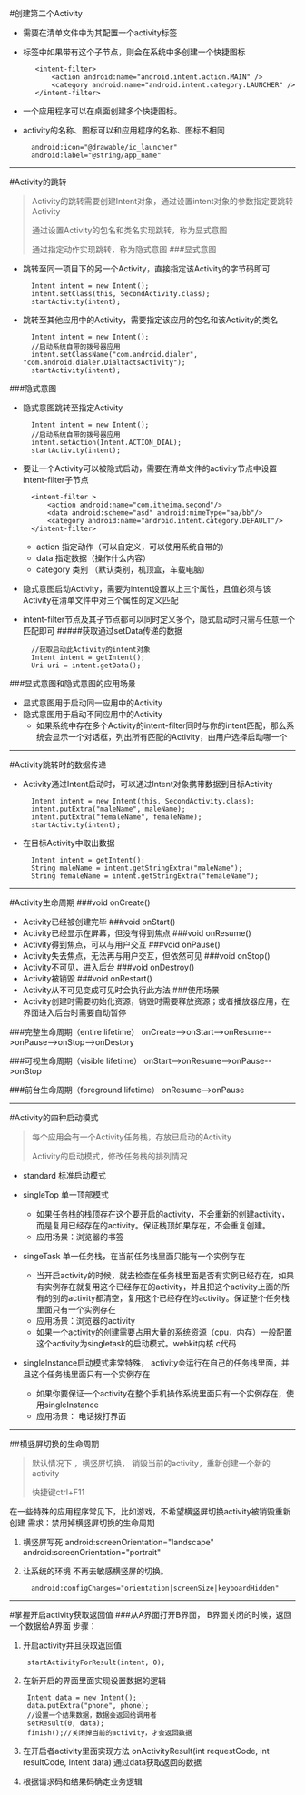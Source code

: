 #创建第二个Activity
* 需要在清单文件中为其配置一个activity标签
* 标签中如果带有这个子节点，则会在系统中多创建一个快捷图标

		 <intent-filter>
             <action android:name="android.intent.action.MAIN" />
             <category android:name="android.intent.category.LAUNCHER" />
         </intent-filter>
* 一个应用程序可以在桌面创建多个快捷图标。
* activity的名称、图标可以和应用程序的名称、图标不相同

		android:icon="@drawable/ic_launcher"
        android:label="@string/app_name"

---
#Activity的跳转
>Activity的跳转需要创建Intent对象，通过设置intent对象的参数指定要跳转Activity
>
>通过设置Activity的包名和类名实现跳转，称为显式意图
>
>通过指定动作实现跳转，称为隐式意图
###显式意图
* 跳转至同一项目下的另一个Activity，直接指定该Activity的字节码即可

		Intent intent = new Intent();
		intent.setClass(this, SecondActivity.class);
    	startActivity(intent);
* 跳转至其他应用中的Activity，需要指定该应用的包名和该Activity的类名

		Intent intent = new Intent();
		//启动系统自带的拨号器应用
		intent.setClassName("com.android.dialer", "com.android.dialer.DialtactsActivity");
		startActivity(intent);

###隐式意图
* 隐式意图跳转至指定Activity

		Intent intent = new Intent();
		//启动系统自带的拨号器应用
    	intent.setAction(Intent.ACTION_DIAL);
    	startActivity(intent);
* 要让一个Activity可以被隐式启动，需要在清单文件的activity节点中设置intent-filter子节点

		<intent-filter >
            <action android:name="com.itheima.second"/>
            <data android:scheme="asd" android:mimeType="aa/bb"/>
            <category android:name="android.intent.category.DEFAULT"/>
        </intent-filter>
	* action 指定动作（可以自定义，可以使用系统自带的）
	* data   指定数据（操作什么内容）
	* category 类别 （默认类别，机顶盒，车载电脑）
* 隐式意图启动Activity，需要为intent设置以上三个属性，且值必须与该Activity在清单文件中对三个属性的定义匹配
* intent-filter节点及其子节点都可以同时定义多个，隐式启动时只需与任意一个匹配即可
#####获取通过setData传递的数据

		//获取启动此Activity的intent对象
		Intent intent = getIntent();
		Uri uri = intent.getData();
###显式意图和隐式意图的应用场景
* 显式意图用于启动同一应用中的Activity
* 隐式意图用于启动不同应用中的Activity
	* 如果系统中存在多个Activity的intent-filter同时与你的intent匹配，那么系统会显示一个对话框，列出所有匹配的Activity，由用户选择启动哪一个
	
---
#Activity跳转时的数据传递
* Activity通过Intent启动时，可以通过Intent对象携带数据到目标Activity

		Intent intent = new Intent(this, SecondActivity.class);
    	intent.putExtra("maleName", maleName);
    	intent.putExtra("femaleName", femaleName);
    	startActivity(intent);
* 在目标Activity中取出数据

		Intent intent = getIntent();
		String maleName = intent.getStringExtra("maleName");
		String femaleName = intent.getStringExtra("femaleName");

---
#Activity生命周期
###void onCreate()
* Activity已经被创建完毕
###void onStart()
* Activity已经显示在屏幕，但没有得到焦点
###void onResume()
* Activity得到焦点，可以与用户交互
###void onPause()
* Activity失去焦点，无法再与用户交互，但依然可见
###void onStop()
* Activity不可见，进入后台
###void onDestroy()
* Activity被销毁
###void onRestart()
* Activity从不可见变成可见时会执行此方法
###使用场景
* Activity创建时需要初始化资源，销毁时需要释放资源；或者播放器应用，在界面进入后台时需要自动暂停

###完整生命周期（entire lifetime）
onCreate-->onStart-->onResume-->onPause-->onStop-->onDestory

###可视生命周期（visible lifetime）
onStart-->onResume-->onPause-->onStop

###前台生命周期（foreground lifetime）
onResume-->onPause

---
#Activity的四种启动模式
>每个应用会有一个Activity任务栈，存放已启动的Activity
>
>Activity的启动模式，修改任务栈的排列情况

* standard 标准启动模式
* singleTop 单一顶部模式 
	* 如果任务栈的栈顶存在这个要开启的activity，不会重新的创建activity，而是复用已经存在的activity。保证栈顶如果存在，不会重复创建。
	* 应用场景：浏览器的书签
* singeTask 单一任务栈，在当前任务栈里面只能有一个实例存在
	* 当开启activity的时候，就去检查在任务栈里面是否有实例已经存在，如果有实例存在就复用这个已经存在的activity，并且把这个activity上面的所有的别的activity都清空，复用这个已经存在的activity。保证整个任务栈里面只有一个实例存在
	* 应用场景：浏览器的activity
	* 如果一个activity的创建需要占用大量的系统资源（cpu，内存）一般配置这个activity为singletask的启动模式。webkit内核 c代码

* singleInstance启动模式非常特殊， activity会运行在自己的任务栈里面，并且这个任务栈里面只有一个实例存在
	* 如果你要保证一个activity在整个手机操作系统里面只有一个实例存在，使用singleInstance
	* 应用场景： 电话拨打界面

---
##横竖屏切换的生命周期
>默认情况下 ，横竖屏切换， 销毁当前的activity，重新创建一个新的activity
>
> 快捷键ctrl+F11

在一些特殊的应用程序常见下，比如游戏，不希望横竖屏切换activity被销毁重新创建
需求：禁用掉横竖屏切换的生命周期
1. 横竖屏写死 
		android:screenOrientation="landscape"
		android:screenOrientation="portrait"

2. 让系统的环境 不再去敏感横竖屏的切换。
	
		 android:configChanges="orientation|screenSize|keyboardHidden"

---
#掌握开启activity获取返回值
###从A界面打开B界面， B界面关闭的时候，返回一个数据给A界面
步骤：
1. 开启activity并且获取返回值

		startActivityForResult(intent, 0);
2. 在新开启的界面里面实现设置数据的逻辑
	
		Intent data = new Intent();
		data.putExtra("phone", phone);
		//设置一个结果数据，数据会返回给调用者
		setResult(0, data);
		finish();//关闭掉当前的activity，才会返回数据

3. 在开启者activity里面实现方法
		onActivityResult(int requestCode, int resultCode, Intent data) 
		通过data获取返回的数据
4. 根据请求码和结果码确定业务逻辑
